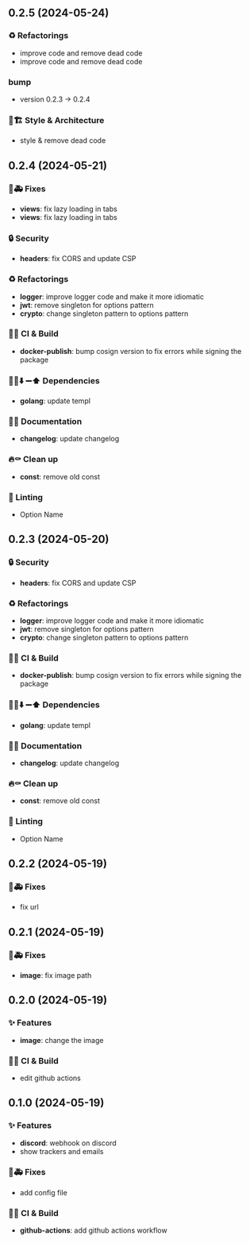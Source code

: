 ## 0.2.5 (2024-05-24)

### ♻️  Refactorings

- improve code and remove dead code
- improve code and remove dead code

### bump

- version 0.2.3 → 0.2.4

### 🎨🏗️ Style & Architecture

- style & remove dead code

## 0.2.4 (2024-05-21)

### 🐛🚑️ Fixes

- **views**: fix lazy loading in tabs
- **views**: fix lazy loading in tabs

### 🔒️ Security

- **headers**: fix CORS and update CSP

### ♻️  Refactorings

- **logger**: improve logger code and make it more idiomatic
- **jwt**: remove singleton for options pattern
- **crypto**: change singleton pattern to options pattern

### 💚👷 CI & Build

- **docker-publish**: bump cosign version to fix errors while signing the package

### 📌➕⬇️ ➖⬆️  Dependencies

- **golang**: update templ

### 📝💡 Documentation

- **changelog**: update changelog

### 🔥⚰️  Clean up

- **const**: remove old const

### 🚨 Linting

- Option Name

## 0.2.3 (2024-05-20)

### 🔒️ Security

- **headers**: fix CORS and update CSP

### ♻️  Refactorings

- **logger**: improve logger code and make it more idiomatic
- **jwt**: remove singleton for options pattern
- **crypto**: change singleton pattern to options pattern

### 💚👷 CI & Build

- **docker-publish**: bump cosign version to fix errors while signing the package

### 📌➕⬇️ ➖⬆️  Dependencies

- **golang**: update templ

### 📝💡 Documentation

- **changelog**: update changelog

### 🔥⚰️  Clean up

- **const**: remove old const

### 🚨 Linting

- Option Name

## 0.2.2 (2024-05-19)

### 🐛🚑️ Fixes

- fix url

## 0.2.1 (2024-05-19)

### 🐛🚑️ Fixes

- **image**: fix image path

## 0.2.0 (2024-05-19)

### ✨ Features

- **image**: change the image

### 💚👷 CI & Build

- edit github actions

## 0.1.0 (2024-05-19)

### ✨ Features

- **discord**: webhook on discord
- show trackers and emails

### 🐛🚑️ Fixes

- add config file

### 💚👷 CI & Build

- **github-actions**: add github actions workflow
